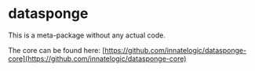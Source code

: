 # datasponge

This is a meta-package without any actual code.

The core can be found here: [https://github.com/innatelogic/datasponge-core](https://github.com/innatelogic/datasponge-core)

